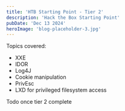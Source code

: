 ```yaml
---
title: 'HTB Starting Point - Tier 2'
description: 'Hack the Box Starting Point'
pubDate: 'Dec 13 2024'
heroImage: 'blog-placeholder-3.jpg'
---
```


Topics covered:  
* XXE
* IDOR
* Log4J
* Cookie manipulation
* PrivEsc
* LXD for privileged filesystem access


Todo once tier 2 complete